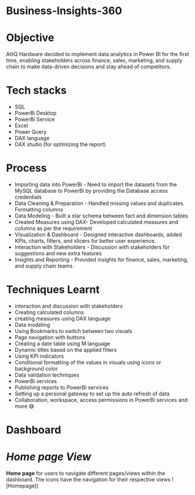 # Business-Insights-360


# Objective

AtliQ Hardware decided to implement data analytics in Power BI for the first time, enabling stakeholders across finance, sales, marketing, and supply chain to make data-driven decisions and stay ahead of competitors.


# Tech stacks

- SQL
- PowerBi Desktop
- PowerBi Service
- Excel
- Power Query
- DAX language
- DAX studio (for optimizing the report)

# Process
  - Importing data into PowerBi - Need to import the datasets from the MySQL database to PowerBi by providing the Database access credentials
  - Data Cleaning & Preparation - Handled missing values and duplicates. Formatting columns
  - Data Modeling - Built a star schema between fact and dimension tables
  - Created Measures using DAX- Developed calculated measures and columns as per the requirement
  - Visualization & Dashboard - Designed interactive dashboards, added KPIs, charts, filters, and slicers for better user experience.
  - Interaction with Stakeholders - Discussion with stakeholders for suggestions and new extra features
  - Insights and Reporting - Provided insights for finance, sales, marketing, and supply chain teams.
 
# Techniques Learnt
- interaction and discussion with stakeholders
- Creating calculated columns
- creating  measures using DAX language
- Data modeling
- Using Bookmarks to switch between two visuals
- Page navigation with buttons
- Creating a date table using M language
- Dynamic titles based on the applied filters
- Using KPI indicators
- Conditional formatting of the values in visuals using icons or background color
- Data validation techniques
- PowerBi services
- Publishing reports to PowerBi services
- Setting up a personal gateway to set up the auto refresh of data
- Collaboration, workspace, access permissions in PowerBi services
and more 😅

# Dashboard 

  # _Home page View_
      
  **Home page** for users to navigate different pages/views within the dashboard.
       The icons have the navigation for their respective views
![Homepage](

     

    
    

